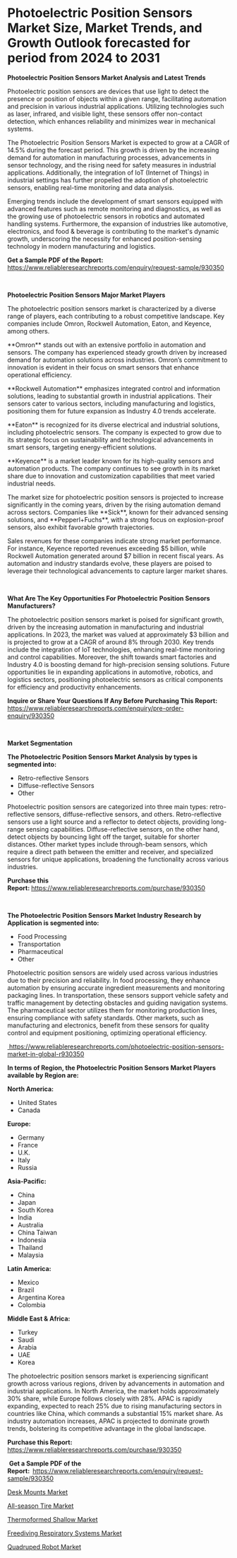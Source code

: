 <p><h1>Photoelectric Position Sensors Market Size, Market Trends, and Growth Outlook forecasted for period from 2024 to 2031</h1></p><p><strong>Photoelectric Position Sensors Market Analysis and Latest Trends</strong></p>
<p><p>Photoelectric position sensors are devices that use light to detect the presence or position of objects within a given range, facilitating automation and precision in various industrial applications. Utilizing technologies such as laser, infrared, and visible light, these sensors offer non-contact detection, which enhances reliability and minimizes wear in mechanical systems. </p><p>The Photoelectric Position Sensors Market is expected to grow at a CAGR of 14.5% during the forecast period. This growth is driven by the increasing demand for automation in manufacturing processes, advancements in sensor technology, and the rising need for safety measures in industrial applications. Additionally, the integration of IoT (Internet of Things) in industrial settings has further propelled the adoption of photoelectric sensors, enabling real-time monitoring and data analysis.</p><p>Emerging trends include the development of smart sensors equipped with advanced features such as remote monitoring and diagnostics, as well as the growing use of photoelectric sensors in robotics and automated handling systems. Furthermore, the expansion of industries like automotive, electronics, and food & beverage is contributing to the market's dynamic growth, underscoring the necessity for enhanced position-sensing technology in modern manufacturing and logistics.</p></p>
<p><strong>Get a Sample PDF of the Report:&nbsp;</strong> <a href="https://www.reliableresearchreports.com/enquiry/request-sample/930350">https://www.reliableresearchreports.com/enquiry/request-sample/930350</a></p>
<p>&nbsp;</p>
<p><strong>Photoelectric Position Sensors Major Market Players</strong></p>
<p><p>The photoelectric position sensors market is characterized by a diverse range of players, each contributing to a robust competitive landscape. Key companies include Omron, Rockwell Automation, Eaton, and Keyence, among others.</p><p>**Omron** stands out with an extensive portfolio in automation and sensors. The company has experienced steady growth driven by increased demand for automation solutions across industries. Omron’s commitment to innovation is evident in their focus on smart sensors that enhance operational efficiency.</p><p>**Rockwell Automation** emphasizes integrated control and information solutions, leading to substantial growth in industrial applications. Their sensors cater to various sectors, including manufacturing and logistics, positioning them for future expansion as Industry 4.0 trends accelerate.</p><p>**Eaton** is recognized for its diverse electrical and industrial solutions, including photoelectric sensors. The company is expected to grow due to its strategic focus on sustainability and technological advancements in smart sensors, targeting energy-efficient solutions.</p><p>**Keyence** is a market leader known for its high-quality sensors and automation products. The company continues to see growth in its market share due to innovation and customization capabilities that meet varied industrial needs.</p><p>The market size for photoelectric position sensors is projected to increase significantly in the coming years, driven by the rising automation demand across sectors. Companies like **Sick**, known for their advanced sensing solutions, and **Pepperl+Fuchs**, with a strong focus on explosion-proof sensors, also exhibit favorable growth trajectories.</p><p>Sales revenues for these companies indicate strong market performance. For instance, Keyence reported revenues exceeding $5 billion, while Rockwell Automation generated around $7 billion in recent fiscal years. As automation and industry standards evolve, these players are poised to leverage their technological advancements to capture larger market shares.</p></p>
<p>&nbsp;</p>
<p><strong>What Are The Key Opportunities For Photoelectric Position Sensors Manufacturers?</strong></p>
<p><p>The photoelectric position sensors market is poised for significant growth, driven by the increasing automation in manufacturing and industrial applications. In 2023, the market was valued at approximately $3 billion and is projected to grow at a CAGR of around 8% through 2030. Key trends include the integration of IoT technologies, enhancing real-time monitoring and control capabilities. Moreover, the shift towards smart factories and Industry 4.0 is boosting demand for high-precision sensing solutions. Future opportunities lie in expanding applications in automotive, robotics, and logistics sectors, positioning photoelectric sensors as critical components for efficiency and productivity enhancements.</p></p>
<p><strong>Inquire or Share Your Questions If Any Before Purchasing This Report:</strong> <a href="https://www.reliableresearchreports.com/enquiry/pre-order-enquiry/930350">https://www.reliableresearchreports.com/enquiry/pre-order-enquiry/930350</a></p>
<p>&nbsp;</p>
<p><strong>Market Segmentation</strong></p>
<p><strong>The Photoelectric Position Sensors Market Analysis by types is segmented into:</strong></p>
<p><ul><li>Retro-reflective Sensors</li><li>Diffuse-reflective Sensors</li><li>Other</li></ul></p>
<p><p>Photoelectric position sensors are categorized into three main types: retro-reflective sensors, diffuse-reflective sensors, and others. Retro-reflective sensors use a light source and a reflector to detect objects, providing long-range sensing capabilities. Diffuse-reflective sensors, on the other hand, detect objects by bouncing light off the target, suitable for shorter distances. Other market types include through-beam sensors, which require a direct path between the emitter and receiver, and specialized sensors for unique applications, broadening the functionality across various industries.</p></p>
<p><strong>Purchase this Report:&nbsp;</strong><a href="https://www.reliableresearchreports.com/purchase/930350">https://www.reliableresearchreports.com/purchase/930350</a></p>
<p>&nbsp;</p>
<p><strong>The Photoelectric Position Sensors Market Industry Research by Application is segmented into:</strong></p>
<p><ul><li>Food Processing</li><li>Transportation</li><li>Pharmaceutical</li><li>Other</li></ul></p>
<p><p>Photoelectric position sensors are widely used across various industries due to their precision and reliability. In food processing, they enhance automation by ensuring accurate ingredient measurements and monitoring packaging lines. In transportation, these sensors support vehicle safety and traffic management by detecting obstacles and guiding navigation systems. The pharmaceutical sector utilizes them for monitoring production lines, ensuring compliance with safety standards. Other markets, such as manufacturing and electronics, benefit from these sensors for quality control and equipment positioning, optimizing operational efficiency.</p></p>
<p><a href="https://www.reliableresearchreports.com/photoelectric-position-sensors-market-in-global-r930350">&nbsp;https://www.reliableresearchreports.com/photoelectric-position-sensors-market-in-global-r930350</a></p>
<p><strong>In terms of Region, the Photoelectric Position Sensors Market Players available by Region are:</strong></p>
<p>
    <p> <strong> North America: </strong>
        <ul>
            <li>United States</li>
            <li>Canada</li>
        </ul>
        </p> 
    <p> <strong> Europe: </strong>
        <ul>
            <li>Germany</li>
            <li>France</li>
            <li>U.K.</li>
            <li>Italy</li>
            <li>Russia</li>
        </ul>
        </p> 
    <p> <strong> Asia-Pacific: </strong>
        <ul>
            <li>China</li>
            <li>Japan</li>
            <li>South Korea</li>
            <li>India</li>
            <li>Australia</li>
            <li>China Taiwan</li>
            <li>Indonesia</li>
            <li>Thailand</li>
            <li>Malaysia</li>
        </ul>
        </p> 
    <p> <strong> Latin America: </strong>
        <ul>
            <li>Mexico</li>
            <li>Brazil</li>
            <li>Argentina Korea</li>
            <li>Colombia</li>
        </ul>
        </p> 
    <p> <strong> Middle East & Africa: </strong>
        <ul>
            <li>Turkey</li>
            <li>Saudi</li>
            <li>Arabia</li>
            <li>UAE</li>
            <li>Korea</li>
        </ul>
    </p>
    </p>
<p><p>The photoelectric position sensors market is experiencing significant growth across various regions, driven by advancements in automation and industrial applications. In North America, the market holds approximately 30% share, while Europe follows closely with 28%. APAC is rapidly expanding, expected to reach 25% due to rising manufacturing sectors in countries like China, which commands a substantial 15% market share. As industry automation increases, APAC is projected to dominate growth trends, bolstering its competitive advantage in the global landscape.</p></p>
<p><strong>Purchase this Report: </strong><a href="https://www.reliableresearchreports.com/purchase/930350">https://www.reliableresearchreports.com/purchase/930350</a></p>
<p>&nbsp;<strong>Get a Sample PDF of the Report:&nbsp;&nbsp;</strong><a href="https://www.reliableresearchreports.com/enquiry/request-sample/930350">https://www.reliableresearchreports.com/enquiry/request-sample/930350</a></p>
<p><strong></strong></p>
<p><p><a href="https://medium.com/@kartik.reportprime/the-desk-mounts-market-prioritizes-cost-control-and-efficiency-enhancement-d0894fbaa4da">Desk Mounts Market</a></p><p><a href="https://issuu.com/reportprime-2/docs/all-season-tire-market-size-2030.pp_ae6f7f72acf6e6">All-season Tire Market</a></p><p><a href="https://github.com/AshrafKhan865/Market-Research-Report-List-1/blob/main/thermoformed-shallow-market.md">Thermoformed Shallow Market</a></p><p><a href="https://github.com/fty54g/Market-Research-Report-List-1/blob/main/freediving-respiratory-systems-market.md">Freediving Respiratory Systems Market</a></p><p><a href="https://medium.com/@kartik.reportprime/this-quadruped-robot-market-research-report-evaluates-the-key-market-trends-drivers-and-91ab2b2f24e9">Quadruped Robot Market</a></p></p>